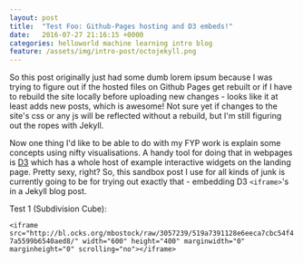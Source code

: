 ```yaml
---
layout: post
title:  "Test Foo: Github-Pages hosting and D3 embeds!"
date:   2016-07-27 21:16:15 +0000
categories: helloworld machine learning intro blog
feature: /assets/img/intro-post/octojekyll.png
---
```

So this post originally just had some dumb lorem ipsum because I was trying to figure out if the hosted files on Github Pages get rebuilt or if I have to rebuild the site locally before uploading new changes - looks like it at least adds new posts, which is awesome! Not sure yet if changes to the site's css or any js will be reflected without a rebuild, but I'm still figuring out the ropes with Jekyll.

Now one thing I'd like to be able to do with my FYP work is explain some concepts using nifty visualisations. A handy tool for doing that in webpages is [D3][d3-link] which has a whole host of example interactive widgets on the landing page. Pretty sexy, right? So, this sandbox post I use for all kinds of junk is currently going to be for trying out exactly that - embedding D3 `<iframe>`'s in a Jekyll blog post.

Test 1 (Subdivision Cube):

`<iframe src="http://bl.ocks.org/mbostock/raw/3057239/519a7391128e6eeca7cbc54f47a5599b6540aed8/" width="600" height="400" marginwidth="0" marginheight="0" scrolling="no"></iframe>`

<style>

div.example {
  font-family: "Helvetica Neue", Helvetica, Arial, sans-serif;
}

.box {
  font: 10px sans-serif;
}

.box line,
.box rect,
.box circle {
  fill: #fff;
  stroke: #000;
  stroke-width: 1.5px;
}

.box .center {
  stroke-dasharray: 3,3;
}

.box .outlier {
  fill: none;
  stroke: #ccc;
}

</style>
<script src="https://d3js.org/d3.v3.min.js"></script>
<script src="https://bl.ocks.org/mbostock/raw/4061502/0a200ddf998aa75dfdb1ff32e16b680a15e5cb01/box.js"></script>
<script>

var margin = {top: 10, right: 50, bottom: 20, left: 50},
    width = 120 - margin.left - margin.right,
    height = 500 - margin.top - margin.bottom;

var min = Infinity,
    max = -Infinity;

var chart = d3.box()
    .whiskers(iqr(1.5))
    .width(width)
    .height(height);

d3.csv("/morley.csv", function(error, csv) {
  var data = [];

  csv.forEach(function(x) {
    var e = Math.floor(x.Expt - 1),
        r = Math.floor(x.Run - 1),
        s = Math.floor(x.Speed),
        d = data[e];
    if (!d) d = data[e] = [s];
    else d.push(s);
    if (s > max) max = s;
    if (s < min) min = s;
  });

  chart.domain([min, max]);

  var svg = d3.select("div#example").selectAll("svg")
      .data(data)
    .enter().append("svg")
      .attr("class", "box")
      .attr("width", width + margin.left + margin.right)
      .attr("height", height + margin.bottom + margin.top)
    .append("g")
      .attr("transform", "translate(" + margin.left + "," + margin.top + ")")
      .call(chart);

  setInterval(function() {
    svg.datum(randomize).call(chart.duration(1000));
  }, 2000);
});

function randomize(d) {
  if (!d.randomizer) d.randomizer = randomizer(d);
  return d.map(d.randomizer);
}

function randomizer(d) {
  var k = d3.max(d) * .02;
  return function(d) {
    return Math.max(min, Math.min(max, d + k * (Math.random() - .5)));
  };
}

// Returns a function to compute the interquartile range.
function iqr(k) {
  return function(d, i) {
    var q1 = d.quartiles[0],
        q3 = d.quartiles[2],
        iqr = (q3 - q1) * k,
        i = -1,
        j = d.length;
    while (d[++i] < q1 - iqr);
    while (d[--j] > q3 + iqr);
    return [i, j];
  };
}

</script>

<div id="example"></div>

[d3-link]: https://d3js.org
